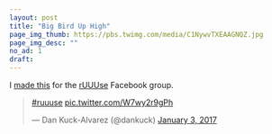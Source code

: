 ```yaml
---
layout: post
title: "Big Bird Up High"
page_img_thumb: https://pbs.twimg.com/media/C1NywvTXEAAGNQZ.jpg
page_img_desc: ""
no_ad: 1
draft: 
---
```


I <a href="https://www.facebook.com/photo.php?fbid=10209562744999742&set=gm.1281310178599520&type=3&theater">made this</a> for the <a href="https://www.facebook.com/groups/1144470838950122/">rUUUse</a> Facebook group.

<blockquote class="twitter-tweet" data-lang="en"><p lang="und" dir="ltr"><a href="https://twitter.com/hashtag/ruuuse?src=hash">#ruuuse</a> <a href="https://t.co/W7wy2r9gPh">pic.twitter.com/W7wy2r9gPh</a></p>&mdash; Dan Kuck-Alvarez (@dankuck) <a href="https://twitter.com/dankuck/status/816122287497814016">January 3, 2017</a></blockquote>
<script async src="//platform.twitter.com/widgets.js" charset="utf-8"></script>

